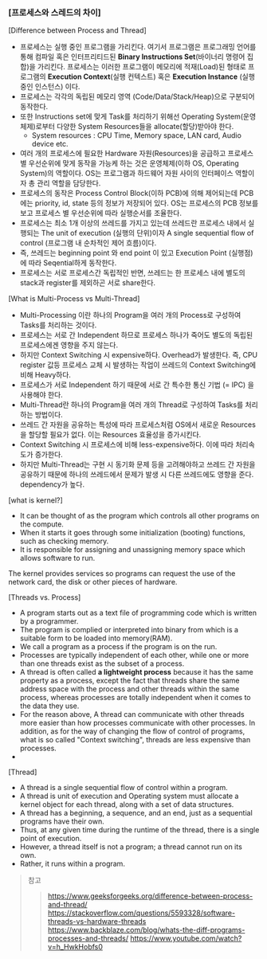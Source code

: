 ### [프로세스와 스레드의 차이]

[Difference between Process and Thread]

* 프로세스는 실행 중인 프로그램을 가리킨다. 여기서 프로그램은 프로그래밍 언어를 통해 컴파일 혹은 인터프리티드된 **Binary Instructions Set**(바이너리 명령어 집합)을 가리킨다. 프로세스는 이러한 프로그램이 메모리에 적재(Load)된 형태로 프로그램의 **Execution Context**(실행 컨텍스트) 혹은 **Execution Instance** (실행중인 인스턴스) 이다. 
* 프로세스는 각각의 독립된 메모리 영역 (Code/Data/Stack/Heap)으로 구분되어 동작한다.
* 또한 Instructions set에 맞게 Task를 처리하기 위해선 Operating System(운영체제)로부터 다양한 System Resources들을 allocate(할당)받아야 한다. 
	* System resources : CPU Time, Memory space, LAN card, Audio device etc.
* 여러 개의 프로세스에 필요한 Hardware 자원(Resources)을 공급하고 프로세스 별 우선순위에 맞게 동작을 가능케 하는 것은 운영체제(이하 OS, Operating System)의 역할이다. OS는 프로그램과 하드웨어 자원 사이의 인터페이스 역할이자 총 관리 역할을 담당한다.
* 프로세스의 동작은 Process Control Block(이하 PCB)에 의해 제어되는데 PCB에는 priority, id, state 등의 정보가 저장되어 있다. OS는 프로세스의 PCB 정보를 보고 프로세스 별 우선순위에 따라 실행순서를 조율한다.
* 프로세스는 최소 1개 이상의 쓰레드를 가지고 있는데 쓰레드란 프로세스 내에서 실행되는 The unit of execution (실행의 단위)이자 A single sequential flow of control (프로그램 내 순차적인 제어 흐름)이다.
* 즉, 쓰레드는 beginning point 와 end point 이 있고 Execution Point (실행점)에 따라 Seqential하게 동작한다.
* 프로세스는 서로 프로세스간 독립적인 반면, 쓰레드는 한 프로세스 내에 별도의 stack과 register를 제외하곤 서로 share한다.

[What is Multi-Process vs Multi-Thread]
* Multi-Processing 이란 하나의 Program을 여러 개의 Process로 구성하여 Tasks를 처리하는 것이다.
* 프로세스는 서로 간 Independent 하므로 프로세스 하나가 죽어도 별도의 독립된 프로세스에겐 영향을 주지 않는다.
* 하지만 Context Switching 시 expensive하다. Overhead가 발생한다. 즉, CPU register 값등 프로세스 교체 시 발생하는 작업이 쓰레드의 Context Switching에 비해 Heavy하다.
* 프로세스가 서로 Independent 하기 때문에 서로 간 특수한 통신 기법 (= IPC) 을 사용해야 한다.
* Multi-Thread란 하나의 Program을 여러 개의 Thread로 구성하여 Tasks를 처리하는 방법이다.
* 쓰레드 간 자원을 공유하는 특성에 따라 프로세스처럼 OS에서 새로운 Resources 을 할당할 필요가 없다. 이는 Resources 효율성을 증가시킨다.
* Context Switching 시 프로세스에 비해 less-expensive하다. 이에 따라 처리속도가 증가한다.
* 하지만 Multi-Thread는 구현 시 동기화 문제 등을 고려해야하고 쓰레드 간 자원을 공유하기 때문에 하나의 쓰레드에서 문제가 발생 시 다른 쓰레드에도 영향을 준다. dependency가 높다.

[what is kernel?]
* It can be thought of as the program which controls all other programs on the compute.
* When it starts it goes through some initialization (booting) functions, such as checking memory.
* It is responsible for assigning and unassigning memory space which allows software to run.

The kernel provides services so programs can request the use of the network card, the disk or other pieces of hardware.

[Threads vs. Process]
* A program starts out as a text file of programming code which is written by a programmer.
* The program is complied or interpreted into binary from which is a suitable form to be loaded into memory(RAM).
* We call a program as a process if the program is on the run.
* Processes are typically independent of each other, while one or more than one threads exist as the subset of a process.
* A thread is often called **a lightweight process** because it has the same property as a process, except the fact that threads share the same address space with the process and other threads within the same process, whereas processes are totally independent when it comes to the data they use.
* For the reason above, A thread can communicate with other threads more easier than how processes communicate with other processes. In addition, as for the way of changing the flow of control of programs, what is so called "Context switching",  threads are less expensive than processes.
* 

[Thread]
* A thread is a single sequential flow of control within a program.
* A thread is unit of execution and Operating system must allocate a kernel object for each thread, along with a set of data structures.
* A thread has a beginning, a sequence, and an end, just as a sequential programs have their own. 
* Thus, at any given time during the runtime of the thread, there is a single point of execution.
* However, a thread itself is not a program; a thread cannot run on its own.
* Rather, it runs within a program.

> 참고
>> https://www.geeksforgeeks.org/difference-between-process-and-thread/
>> https://stackoverflow.com/questions/5593328/software-threads-vs-hardware-threads
>> https://www.backblaze.com/blog/whats-the-diff-programs-processes-and-threads/
>> https://www.youtube.com/watch?v=h_HwkHobfs0

